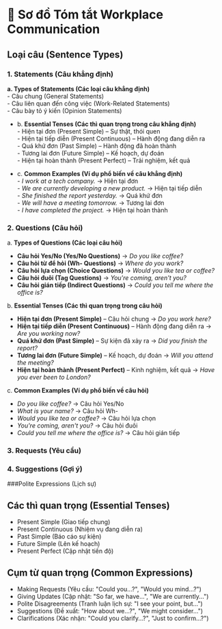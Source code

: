 # 📌 **Sơ đồ Tóm tắt Workplace Communication**  
## **Loại câu (Sentence Types)**
### 1. Statements (Câu khẳng định)

 **a. Types of Statements (Các loại câu khẳng định)**  
         - Câu chung (General Statements)  
         - Câu liên quan đến công việc (Work-Related Statements)  
         - Câu bày tỏ ý kiến (Opinion Statements)  
      
- b. **Essential Tenses (Các thì quan trọng trong câu khẳng định)**  
         - Hiện tại đơn (Present Simple) – Sự thật, thói quen  
         - Hiện tại tiếp diễn (Present Continuous) – Hành động đang diễn ra  
         - Quá khứ đơn (Past Simple) – Hành động đã hoàn thành  
         - Tương lai đơn (Future Simple) – Kế hoạch, dự đoán  
         - Hiện tại hoàn thành (Present Perfect) – Trải nghiệm, kết quả  
      
- c. **Common Examples (Ví dụ phổ biến về câu khẳng định)**  
         - *I work at a tech company.* → Hiện tại đơn  
         - *We are currently developing a new product.* → Hiện tại tiếp diễn  
         - *She finished the report yesterday.* → Quá khứ đơn  
         - *We will have a meeting tomorrow.* → Tương lai đơn  
         - *I have completed the project.* → Hiện tại hoàn thành  

### 2. Questions (Câu hỏi)  

 a. **Types of Questions (Các loại câu hỏi)**  
   - **Câu hỏi Yes/No (Yes/No Questions)** → *Do you like coffee?*  
   - **Câu hỏi từ để hỏi (Wh- Questions)** → *Where do you work?*  
   - **Câu hỏi lựa chọn (Choice Questions)** → *Would you like tea or coffee?*  
   - **Câu hỏi đuôi (Tag Questions)** → *You're coming, aren't you?*  
   - **Câu hỏi gián tiếp (Indirect Questions)** → *Could you tell me where the office is?*  

 b. **Essential Tenses (Các thì quan trọng trong câu hỏi)**  
   - **Hiện tại đơn (Present Simple)** – Câu hỏi chung → *Do you work here?*  
   - **Hiện tại tiếp diễn (Present Continuous)** – Hành động đang diễn ra → *Are you working now?*  
   - **Quá khứ đơn (Past Simple)** – Sự kiện đã xảy ra → *Did you finish the report?*  
   - **Tương lai đơn (Future Simple)** – Kế hoạch, dự đoán → *Will you attend the meeting?*  
   - **Hiện tại hoàn thành (Present Perfect)** – Kinh nghiệm, kết quả → *Have you ever been to London?*  

 c. **Common Examples (Ví dụ phổ biến về câu hỏi)**  
   - *Do you like coffee?* → Câu hỏi Yes/No  
   - *What is your name?* → Câu hỏi Wh-  
   - *Would you like tea or coffee?* → Câu hỏi lựa chọn  
   - *You're coming, aren't you?* → Câu hỏi đuôi  
   - *Could you tell me where the office is?* → Câu hỏi gián tiếp

### 3. Requests (Yêu cầu)  

### 4. Suggestions (Gợi ý)  

###Polite Expressions (Lịch sự)  

## **Các thì quan trọng (Essential Tenses)**
   - Present Simple (Giao tiếp chung)  
   - Present Continuous (Nhiệm vụ đang diễn ra)  
   - Past Simple (Báo cáo sự kiện)  
   - Future Simple (Lên kế hoạch)  
   - Present Perfect (Cập nhật tiến độ)  

## **Cụm từ quan trọng (Common Expressions)**
   - Making Requests (Yêu cầu: "Could you...?", "Would you mind...?")  
   - Giving Updates (Cập nhật: "So far, we have...", "We are currently...")  
   - Polite Disagreements (Tranh luận lịch sự: "I see your point, but...")  
   - Suggestions (Đề xuất: "How about we...?", "We might consider...")  
   - Clarifications (Xác nhận: "Could you clarify...?", "Just to confirm...?")  

